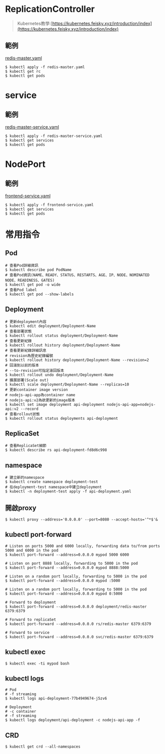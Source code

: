 # ReplicationController
> Kubernetes教學:[https://kubernetes.feisky.xyz/introduction/index](https://kubernetes.feisky.xyz/introduction/index)

## 範例
[redis-master.yaml](https://github.com/TitanLi/CloudNative/tree/master/kubernetes/redis/redis-master-controller.yaml)
```
$ kubectl apply -f redis-master.yaml
$ kubectl get rc
$ kubectl get pods
```

# service
## 範例
[redis-master-service.yaml](https://github.com/TitanLi/CloudNative/tree/master/kubernetes/redis/redis-master-service.yaml)

```
$ kubectl apply -f redis-master-service.yaml
$ kubectl get services
$ kubectl get pods
```

# NodePort
## 範例
[frontend-service.yaml](https://github.com/TitanLi/CloudNative/tree/master/kubernetes/redis/frontend-service.yaml)

```
$ kubectl apply -f frontend-service.yaml
$ kubectl get services
$ kubectl get pods
```

# 常用指令
## Pod
```shell
# 查看Pod詳細資訊
$ kubectl describe pod PodName
# 查看Pod資訊(NAME、READY、STATUS、RESTARTS、AGE、IP、NODE、NOMINATED NODE、READINESS、GATES)
$ kubectl get pod -o wide
# 查看Pod label
$ kubectl get pod --show-labels
```
## Deployment
```shell
# 更新deployment內容
$ kubectl edit deployment/Deployment-Name
# 查看部署狀態
$ kubectl rollout status deployment/Deployment-Name
# 查看更新紀錄
$ kubectl rollout history deployment/Deployment-Name
# 查看更新紀錄詳細訊息
# revision為歷史紀錄編號
$ kubectl rollout history deployment/Deployment-Name --revision=2
# 回滾到以前的版本
# --to-revision可指定滾回版本
$ kubectl rollout undo deployment/Deployment-Name
# 擴展部署(Scale out)
$ kubectl scale deployment/Deployment-Name --replicas=10
# 更新container image version
# nodejs-api-app為container name
# nodejs-api:v2為欲更新的image版本
$ kubectl set image deployment api-deployment nodejs-api-app=nodejs-api:v2 --record
# 查看rollout狀態
$ kubectl rollout status deployments api-deployment
```
## ReplicaSet
```shell
# 查看ReplicaSet細節
$ kubectl describe rs api-deployment-fd8d6c998
```
## namespace
```shell
# 建立新的namespace
$ kubectl create namespace deployment-test
# 在deployment-test namespace中建立deployment
$ kubectl -n deployment-test apply -f api-deployment.yaml 
```
## 開啟proxy
```shell
$ kubectl proxy --address='0.0.0.0' --port=8080 --accept-hosts='^*$'&
```
## kubectl port-forward
```shell
# Listen on ports 5000 and 6000 locally, forwarding data to/from ports 5000 and 6000 in the pod
$ kubectl port-forward --address=0.0.0.0 mypod 5000 6000

# Listen on port 8888 locally, forwarding to 5000 in the pod
$ kubectl port-forward --address=0.0.0.0 mypod 8888:5000

# Listen on a random port locally, forwarding to 5000 in the pod
$ kubectl port-forward --address=0.0.0.0 mypod :5000

# Listen on a random port locally, forwarding to 5000 in the pod
$ kubectl port-forward --address=0.0.0.0 mypod 0:5000

# Forward to deployment
$ kubectl port-forward --address=0.0.0.0 deployment/redis-master 6379:6379

# Forward to replicaSet
$ kubectl port-forward --address=0.0.0.0 rs/redis-master 6379:6379

# Forward to service
$ kubectl port-forward --address=0.0.0.0 svc/redis-master 6379:6379
```
## kubectl exec
```shell
$ kubectl exec -ti mypod bash
```
## kubectl logs
```shell
# Pod
# -f streaming
$ kubectl logs api-deployment-77b4949674-j5zv6

# Deployment
# -c container
# -f streaming
$ kubectl logs deployment/api-deployment -c nodejs-api-app -f
```

## CRD
```shell
$ kubectl get crd --all-namespaces
```